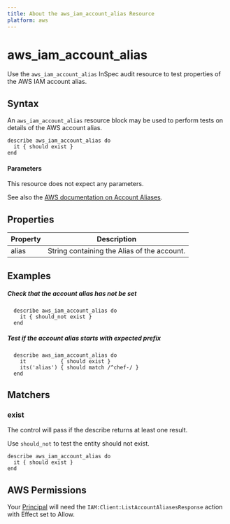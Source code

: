 ```yaml
---
title: About the aws_iam_account_alias Resource
platform: aws
---
```


# aws\_iam\_account\_alias

Use the `aws_iam_account_alias` InSpec audit resource to test properties of the AWS IAM account alias.

## Syntax

An `aws_iam_account_alias` resource block may be used to perform tests on details of the AWS account alias.
   
    describe aws_iam_account_alias do
      it { should exist }
    end
    
#### Parameters

This resource does not expect any parameters.

See also the [AWS documentation on Account Aliases](https://docs.aws.amazon.com/IAM/latest/UserGuide/console_account-alias.html).

## Properties

|Property | Description|
| ---     | --- |
|alias    | String containing the Alias of the account.|

## Examples

##### Check that the account alias has not be set
      describe aws_iam_account_alias do
        it { should_not exist }
      end

##### Test if the account alias starts with expected prefix
      describe aws_iam_account_alias do
        it           { should exist }
        its('alias') { should match /^chef-/ }
      end

## Matchers

### exist

The control will pass if the describe returns at least one result.

Use `should_not` to test the entity should not exist.

    describe aws_iam_account_alias do
      it { should exist }
    end
    
## AWS Permissions

Your [Principal](https://docs.aws.amazon.com/IAM/latest/UserGuide/intro-structure.html#intro-structure-principal) will need the `IAM:Client:ListAccountAliasesResponse` action with Effect set to Allow.  
    